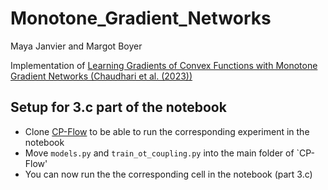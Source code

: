 # Monotone_Gradient_Networks
Maya Janvier and Margot Boyer  

Implementation of [Learning Gradients of Convex Functions with Monotone Gradient Networks (Chaudhari et al. (2023))](https://arxiv.org/abs/2301.10862)

## Setup for 3.c part of the notebook
- Clone [CP-Flow](https://github.com/CW-Huang/CP-Flow) to be able to run the corresponding experiment in the notebook 
- Move `models.py` and `train_ot_coupling.py` into the main folder of `CP-Flow'
- You can now run the the corresponding cell in the notebook (part 3.c)

